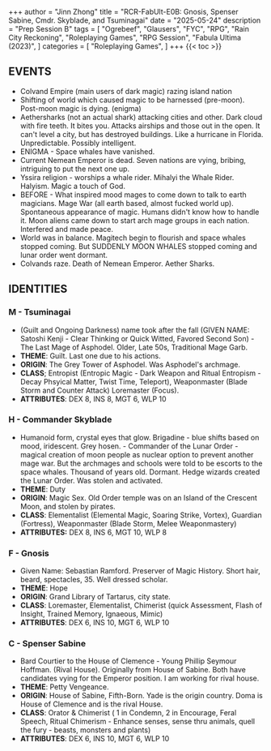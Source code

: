+++
author = "Jinn Zhong"
title = "RCR-FabUlt-E0B: Gnosis, Spenser Sabine, Cmdr. Skyblade, and Tsuminagai"
date = "2025-05-24"
description = "Prep Session B"
tags = [
    "Ogrebeef",
    "Glausers",
    "FYC",
    "RPG",
    "Rain City Reckoning",
    "Roleplaying Games",
    "RPG Session",
    "Fabula Ultima (2023)",
]
categories = [
    "Roleplaying Games",
]
+++
{{< toc >}}

## EVENTS
* Colvand Empire (main users of dark magic) razing island nation
* Shifting of world which caused magic to be harnessed (pre-moon). Post-moon magic is dying. (enigma)
* Aethersharks (not an actual shark) attacking cities and other. Dark cloud with fire teeth. It bites you. Attacks airships and those out in the open. It can't level a city, but has destroyed buildings. Like a hurricane in Florida. Unpredictable. Possibly intelligent. 
* ENIGMA - Space whales have vanished. 
* Current Nemean Emperor is dead. Seven nations are vying, bribing, intriguing to put the next one up.
* Yssira religion - worships a whale rider. Mihalyi the Whale Rider. Halyism. Magic a touch of God.
* BEFORE - What inspired mood mages to come down to talk to earth magicians. Mage War (all earth based, almost fucked world up). Spontaneous appearance of magic. Humans didn't know how to handle it. Moon aliens came down to start arch mage groups in each nation. Interfered and made peace. 
* World was in balance. Magitech begin to flourish and space whales stopped coming. But SUDDENLY MOON WHALES stopped coming and lunar order went dormant.
* Colvands raze. Death of Nemean Emperor. Aether Sharks.

## IDENTITIES

### M - Tsuminagai 
* (Guilt and Ongoing Darkness) name took after the fall (GIVEN NAME: Satoshi Kenji - Clear Thinking or Quick Witted, Favored Second Son) - The Last Mage of Asphodel. Older, Late 50s, Traditional Mage Garb.
* **THEME**: Guilt. Last one due to his actions.
* **ORIGIN**: The Grey Tower of Asphodel. Was Asphodel's archmage.
* **CLASS**; Entropist (Entropic Magic - Dark Weapon and Ritual Entropism - Decay Phsyical Matter, Twist Time, Teleport), Weaponmaster (Blade Storm and Counter Attack) Loremaster (Focus).
* **ATTRIBUTES**: DEX 8, INS 8, MGT 6, WLP 10

### H - Commander Skyblade
* Humanoid form, crystal eyes that glow. Brigadine - blue shifts based on mood, iridescent. Grey hosen. - Commander of the Lunar Order - magical creation of moon people as nuclear option to prevent another mage war. But the archmages and schools were told to be escorts to the space whales. Thousand of years old. Dormant. Hedge wizards created the Lunar Order. Was stolen and activated. 
* **THEME**: Duty
* **ORIGIN**: Magic Sex. Old Order temple was on an Island of the Crescent Moon, and stolen by pirates.
* **CLASS**: Elementalist (Elemental Magic, Soaring Strike, Vortex), Guardian (Fortress), Weaponmaster (Blade Storm, Melee Weaponmastery)
* **ATTRIBUTES:** DEX 8, INS 6, MGT 10, WLP 8

### F - Gnosis 
* Given Name: Sebastian Ramford. Preserver of Magic History. Short hair, beard, spectacles, 35. Well dressed scholar.
* **THEME**: Hope
* **ORIGIN**: Grand Library of Tartarus, city state.
* **CLASS**: Loremaster, Elementalist, Chimerist (quick Assessment, Flash of Insight, Trained Memory, Ignaeous, Mimic)
* **ATTRIBUTES**: DEX 6, INS 10, MGT 6, WLP 10

### C - Spenser Sabine
* Bard Courtier to the House of Clemence - Young Phillip Seymour Hoffman. (Rival House). Originally from House of Sabine. Both have candidates vying for the Emperor position. I am working for rival house.
* **THEME**: Petty Vengeance.
* **ORIGIN**: House of Sabine, Fifth-Born. Yade is the origin country. Doma is House of Clemence and is the rival House.
* **CLASS**: Orator & Chimerist ( 1 in Condemn, 2 in Encourage, Feral Speech, Ritual Chimerism - Enhance senses, sense thru animals, quell the fury - beasts, monsters and plants)  
* **ATTRIBUTES**: DEX 6, INS 10, MGT 6, WLP 10
